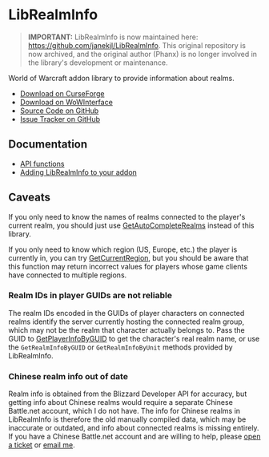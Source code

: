 ﻿LibRealmInfo
===============

> **IMPORTANT:** LibRealmInfo is now maintained here: <https://github.com/janekjl/LibRealmInfo>. This original repository is now archived, and the original author (Phanx) is no longer involved in the library's development or maintenance.

World of Warcraft addon library to provide information about realms.

* [Download on CurseForge](https://wow.curseforge.com/projects/librealminfo)
* [Download on WoWInterface](https://www.wowinterface.com/downloads/info22987-LibRealmInfo.html)
* [Source Code on GitHub](https://github.com/phanx-wow/LibRealmInfo)
* [Issue Tracker on GitHub](https://github.com/phanx-wow/LibRealmInfo/issues)


Documentation
----------------

* [API functions](https://github.com/phanx-wow/LibRealmInfo/wiki/API)
* [Adding LibRealmInfo to your addon](https://github.com/Phanx/LibRealmInfo/wiki/Embedding)


Caveats
----------

If you only need to know the names of realms connected to the player's current realm, you should just use [GetAutoCompleteRealms](http://wowpedia.org/API_GetAutoCompleteRealms) instead of this library.

If you only need to know which region (US, Europe, etc.) the player is currently in, you can try [GetCurrentRegion](http://wowpedia.org/API_GetCurrentRegion), but you should be aware that this function may return incorrect values for players whose game clients have connected to multiple regions.

### Realm IDs in player GUIDs are not reliable

The realm IDs encoded in the GUIDs of player characters on connected realms identify the server currently hosting the connected realm group, which may not be the realm that character actually belongs to. Pass the GUID to [GetPlayerInfoByGUID](http://wowpedia.org/API_GetPlayerInfoByGUID) to get the character's real realm name, or use the `GetRealmInfoByGUID` or `GetRealmInfoByUnit` methods provided by LibRealmInfo.

### Chinese realm info out of date

Realm info is obtained from the Blizzard Developer API for accuracy, but getting info about Chinese realms would require a separate Chinese Battle.net account, which I do not have. The info for Chinese realms in LibRealmInfo is therefore the old manually compiled data, which may be inaccurate or outdated, and info about connected realms is missing entirely. If you have a Chinese Battle.net account and are willing to help, please [open a ticket](https://github.com/phanx-wow/LibRealmInfo/issues) or [email me](mailto:addons@phanx.net).
